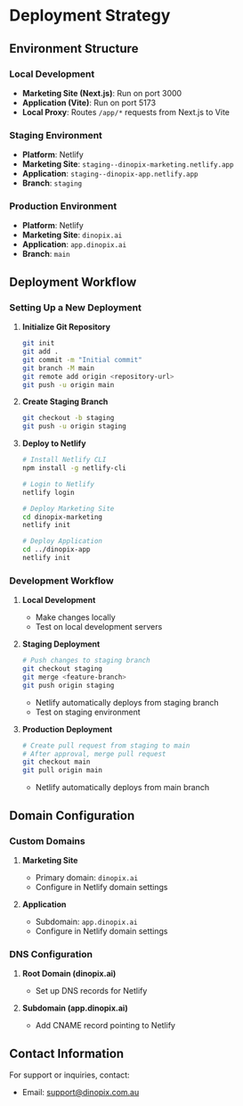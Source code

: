 # Deployment Strategy

## Environment Structure

### Local Development
- **Marketing Site (Next.js)**: Run on port 3000
- **Application (Vite)**: Run on port 5173
- **Local Proxy**: Routes `/app/*` requests from Next.js to Vite

### Staging Environment
- **Platform**: Netlify
- **Marketing Site**: `staging--dinopix-marketing.netlify.app`
- **Application**: `staging--dinopix-app.netlify.app`
- **Branch**: `staging`

### Production Environment
- **Platform**: Netlify
- **Marketing Site**: `dinopix.ai`
- **Application**: `app.dinopix.ai`
- **Branch**: `main`

## Deployment Workflow

### Setting Up a New Deployment

1. **Initialize Git Repository**
   ```bash
   git init
   git add .
   git commit -m "Initial commit"
   git branch -M main
   git remote add origin <repository-url>
   git push -u origin main
   ```

2. **Create Staging Branch**
   ```bash
   git checkout -b staging
   git push -u origin staging
   ```

3. **Deploy to Netlify**
   ```bash
   # Install Netlify CLI
   npm install -g netlify-cli

   # Login to Netlify
   netlify login

   # Deploy Marketing Site
   cd dinopix-marketing
   netlify init
   
   # Deploy Application
   cd ../dinopix-app
   netlify init
   ```

### Development Workflow

1. **Local Development**
   - Make changes locally
   - Test on local development servers

2. **Staging Deployment**
   ```bash
   # Push changes to staging branch
   git checkout staging
   git merge <feature-branch>
   git push origin staging
   ```
   - Netlify automatically deploys from staging branch
   - Test on staging environment

3. **Production Deployment**
   ```bash
   # Create pull request from staging to main
   # After approval, merge pull request
   git checkout main
   git pull origin main
   ```
   - Netlify automatically deploys from main branch

## Domain Configuration

### Custom Domains

1. **Marketing Site**
   - Primary domain: `dinopix.ai`
   - Configure in Netlify domain settings

2. **Application**
   - Subdomain: `app.dinopix.ai`
   - Configure in Netlify domain settings

### DNS Configuration

1. **Root Domain (dinopix.ai)**
   - Set up DNS records for Netlify

2. **Subdomain (app.dinopix.ai)**
   - Add CNAME record pointing to Netlify

## Contact Information

For support or inquiries, contact:
- Email: support@dinopix.com.au
